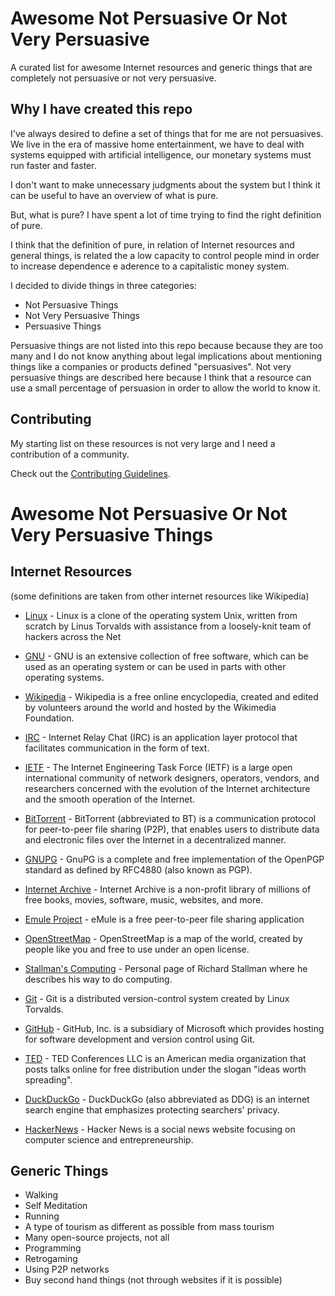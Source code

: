 # Awesome Not Persuasive Or Not Very Persuasive

A curated list for awesome Internet resources and generic things that are completely not persuasive or not very persuasive.

## Why I have created this repo

I've always desired to define a set of things that for me are not persuasives. We live in the era of massive home entertainment, we have to deal with systems equipped with artificial intelligence, our monetary systems must run faster and faster.

I don't want to make unnecessary judgments about the system but I think it can be useful to have an overview of what is pure.

But, what is pure? I have spent a lot of time trying to find the right definition of pure.

I think that the definition of pure, in relation of Internet resources and general things, is related the a low capacity to control people mind in order to increase dependence e aderence to a capitalistic money system.

I decided to divide things in three categories:

* Not Persuasive Things
* Not Very Persuasive Things
* Persuasive Things

Persuasive things are not listed into this repo because because they are too many and I do not know anything about legal implications about mentioning things like a companies or products defined "persuasives". Not very persuasive things are described here because I think that a resource can use a small percentage of persuasion in order to allow the world to know it.

## Contributing

My starting list on these resources is not very large and I need a contribution of a community.

Check out the [Contributing Guidelines](https://github.com/lucky-sideburn/Awesome-Not-Persuasive-Or-Not-Very-Persuasive/blob/master/CONTRIBUTING.md).

# Awesome Not Persuasive Or Not Very Persuasive Things

## Internet Resources

(some definitions are taken from other internet resources like Wikipedia)

- [Linux](https://www.kernel.org/) - Linux is a clone of the operating system Unix, written from scratch by
  Linus Torvalds with assistance from a loosely-knit team of hackers across
  the Net

- [GNU](https://www.gnu.org/) - GNU is an extensive collection of free software, which can be used as an operating system or can be used in parts with other operating systems.

- [Wikipedia](https://it.wikipedia.org) - Wikipedia is a free online encyclopedia, created and edited by volunteers around the world and hosted by the Wikimedia Foundation.

- [IRC](https://en.wikipedia.org/wiki/Internet_Relay_Chat) - Internet Relay Chat (IRC) is an application layer protocol that facilitates communication in the form of text.

- [IETF](https://www.ietf.org/) - The Internet Engineering Task Force (IETF) is a large open international community of network designers, operators, vendors, and researchers concerned with the evolution of the Internet architecture and the smooth operation of the Internet.

- [BitTorrent](https://en.wikipedia.org/wiki/BitTorrent) - BitTorrent (abbreviated to BT) is a communication protocol for peer-to-peer file sharing (P2P), that enables users to distribute data and electronic files over the Internet in a decentralized manner.

- [GNUPG](https://gnupg.org/) - GnuPG is a complete and free implementation of the OpenPGP standard as defined by RFC4880 (also known as PGP).

- [Internet Archive](https://archive.org/) - Internet Archive is a non-profit library of millions of free books, movies, software, music, websites, and more. 

- [Emule Project](https://www.emule-project.net/) - eMule is a free peer-to-peer file sharing application

- [OpenStreetMap](https://www.openstreetmap.org) - OpenStreetMap is a map of the world, created by people like you and free to use under an open license.

- [Stallman's Computing](https://stallman.org/stallman-computing.html) - Personal page of Richard Stallman where he describes his way to do computing.

- [Git](https://git-scm.com/) - Git is a distributed version-control system created by Linux Torvalds.

- [GitHub](https://github.com) - GitHub, Inc. is a subsidiary of Microsoft which provides hosting for software development and version control using Git.

- [TED](https://www.ted.com/talks) - TED Conferences LLC is an American media organization that posts talks online for free distribution under the slogan "ideas worth spreading".

- [DuckDuckGo](https://duckduckgo.com/) - DuckDuckGo (also abbreviated as DDG) is an internet search engine that emphasizes protecting searchers' privacy.

- [HackerNews](https://news.ycombinator.com/) - Hacker News is a social news website focusing on computer science and entrepreneurship.

## Generic Things

- Walking
- Self Meditation
- Running
- A type of tourism as different as possible from mass tourism
- Many open-source projects, not all
- Programming
- Retrogaming
- Using P2P networks
- Buy second hand things (not through websites if it is possible)